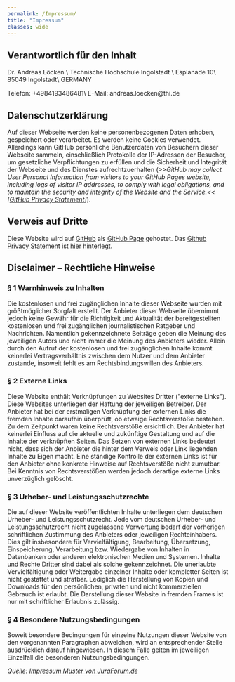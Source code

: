 ```yaml
---
permalink: /Impressum/
title: "Impressum"
classes: wide
---
```


## Verantwortlich für den Inhalt 

Dr. Andreas Löcken \\
Technische Hochschule Ingolstadt \\
Esplanade 10\\
85049 Ingolstadt\\
GERMANY

Telefon: +4984193486481\\
E-Mail: andreas.loecken@<span style="display:none;">thisisnotpartofthedomain-</span>thi.<span style="display:none;">thisnoteither-</span>de

## Datenschutzerklärung
Auf dieser Webseite werden keine personenbezogenen Daten erhoben, gespeichert oder verarbeitet. Es werden keine Cookies verwendet. 
Allerdings kann GitHub persönliche Benutzerdaten von Besuchern dieser Webseite sammeln, einschließlich Protokolle der IP-Adressen der Besucher, um gesetzliche Verpflichtungen zu erfüllen und die Sicherheit und Integrität der Webseite und des Dienstes aufrechtzuerhalten (*>>GitHub may collect User Personal Information from visitors to your GitHub Pages website, including logs of visitor IP addresses, to comply with legal obligations, and to maintain the security and integrity of the Website and the Service.<< [[GitHub Privacy Statement](https://help.github.com/en/github/site-policy/github-privacy-statement#additional-services)]*).

## Verweis auf Dritte
Diese Website wird auf [GitHub](https://github.com/) als [GitHub Page](https://help.github.com/en/github/working-with-github-pages) gehostet. 
Das [Github Privacy Statement](https://help.github.com/en/github/site-policy/github-privacy-statement) ist [hier](https://help.github.com/en/github/site-policy/github-privacy-statement) hinterlegt. 

## Disclaimer – Rechtliche Hinweise
### § 1 Warnhinweis zu Inhalten

Die kostenlosen und frei zugänglichen Inhalte dieser Webseite wurden mit größtmöglicher Sorgfalt erstellt. Der Anbieter dieser Webseite übernimmt jedoch keine Gewähr für die Richtigkeit und Aktualität der bereitgestellten kostenlosen und frei zugänglichen journalistischen Ratgeber und Nachrichten. Namentlich gekennzeichnete Beiträge geben die Meinung des jeweiligen Autors und nicht immer die Meinung des Anbieters wieder. Allein durch den Aufruf der kostenlosen und frei zugänglichen Inhalte kommt keinerlei Vertragsverhältnis zwischen dem Nutzer und dem Anbieter zustande, insoweit fehlt es am Rechtsbindungswillen des Anbieters.


### § 2 Externe Links
Diese Website enthält Verknüpfungen zu Websites Dritter ("externe Links"). Diese Websites unterliegen der Haftung der jeweiligen Betreiber. Der Anbieter hat bei der erstmaligen Verknüpfung der externen Links die fremden Inhalte daraufhin überprüft, ob etwaige Rechtsverstöße bestehen. Zu dem Zeitpunkt waren keine Rechtsverstöße ersichtlich. Der Anbieter hat keinerlei Einfluss auf die aktuelle und zukünftige Gestaltung und auf die Inhalte der verknüpften Seiten. Das Setzen von externen Links bedeutet nicht, dass sich der Anbieter die hinter dem Verweis oder Link liegenden Inhalte zu Eigen macht. Eine ständige Kontrolle der externen Links ist für den Anbieter ohne konkrete Hinweise auf Rechtsverstöße nicht zumutbar. Bei Kenntnis von Rechtsverstößen werden jedoch derartige externe Links unverzüglich gelöscht.


### § 3 Urheber- und Leistungsschutzrechte
Die auf dieser Website veröffentlichten Inhalte unterliegen dem deutschen Urheber- und Leistungsschutzrecht. Jede vom deutschen Urheber- und Leistungsschutzrecht nicht zugelassene Verwertung bedarf der vorherigen schriftlichen Zustimmung des Anbieters oder jeweiligen Rechteinhabers. Dies gilt insbesondere für Vervielfältigung, Bearbeitung, Übersetzung, Einspeicherung, Verarbeitung bzw. Wiedergabe von Inhalten in Datenbanken oder anderen elektronischen Medien und Systemen. Inhalte und Rechte Dritter sind dabei als solche gekennzeichnet. Die unerlaubte Vervielfältigung oder Weitergabe einzelner Inhalte oder kompletter Seiten ist nicht gestattet und strafbar. Lediglich die Herstellung von Kopien und Downloads für den persönlichen, privaten und nicht kommerziellen Gebrauch ist erlaubt.
Die Darstellung dieser Website in fremden Frames ist nur mit schriftlicher Erlaubnis zulässig.


### § 4 Besondere Nutzungsbedingungen
Soweit besondere Bedingungen für einzelne Nutzungen dieser Website von den vorgenannten Paragraphen abweichen, wird an entsprechender Stelle ausdrücklich darauf hingewiesen. In diesem Falle gelten im jeweiligen Einzelfall die besonderen Nutzungsbedingungen.



*Quelle: [Impressum Muster von JuraForum.de](https://www.juraforum.de/impressum-generator/)*